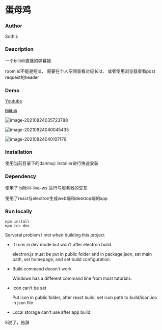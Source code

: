 # 蛋母鸡

### Author

Sothis

### Description

一个bilibili直播的弹幕姬

room id不能是短id， 需要在个人空间查看对应长id， 或者使用浏览器查看post request的header

### Demo

[Youtube](https://youtu.be/BsSbLYqn9d8)

[Bilibili](https://www.bilibili.com/video/BV1Xq4y1S7co/)

![image-20210824035723788](C:\Users\17690\AppData\Roaming\Typora\typora-user-images\image-20210824035723788.png)

![image-20210824040045435](C:\Users\17690\AppData\Roaming\Typora\typora-user-images\image-20210824040045435.png)

![image-20210824040107176](C:\Users\17690\AppData\Roaming\Typora\typora-user-images\image-20210824040107176.png)



### Installation

使用当前目录下的danmuji installer进行快速安装



### Dependency

使用了 bilibili-live-ws 进行与服务器的交互

使用了react与electron生成web端和desktop端的app



### Run locally

```
npm install
npm run dev
```



Serveral problem I met when building this project

* It runs in dev mode but won't after electron build

  electron.js must be put in public folder and in package.json, set main path, set homepage, and set build configuration.

* Build command doesn't work

  Windows has a different command line from most tutorials.

* Icon can't be set

  Put icon in public folder, after react build, set icon path to build/icon.ico in json file
  
* Local storage can't use after app build



8说了，告辞
